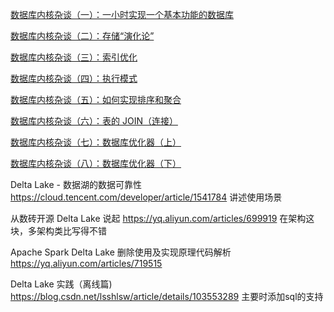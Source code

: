 

[数据库内核杂谈（一）：一小时实现一个基本功能的数据库](https://www.infoq.cn/article/0rSVq2VIfUE0YLedLe5o)

[数据库内核杂谈（二）：存储“演化论”](https://www.infoq.cn/article/1fj6JjM6xBjOqgyGtll5)

[数据库内核杂谈（三）：索引优化](https://www.infoq.cn/article/VhYrgoNwz2eV5W6liAKJ)

[数据库内核杂谈（四）：执行模式](https://www.infoq.cn/article/spfiSuFZENC6UtrftSDD)

[数据库内核杂谈（五）：如何实现排序和聚合](https://www.infoq.cn/article/czK9lVhe0N42JOd6tHjc)

[数据库内核杂谈（六）：表的 JOIN（连接）](https://www.infoq.cn/article/6XGx92FyQ45cMXpj2mgZ)


[数据库内核杂谈（七）：数据库优化器（上）](https://www.infoq.cn/article/GhhQlV10HWLFQjTTxRtA)

[数据库内核杂谈（八）：数据库优化器（下）](https://www.infoq.cn/article/JCJyMrGDQHl8osMFQ7ZR)


Delta Lake - 数据湖的数据可靠性
https://cloud.tencent.com/developer/article/1541784
讲述使用场景

从数砖开源 Delta Lake 说起
https://yq.aliyun.com/articles/699919
在架构这块，多架构类比写得不错

Apache Spark Delta Lake 删除使用及实现原理代码解析
https://yq.aliyun.com/articles/719515

Delta Lake 实践（离线篇)
https://blog.csdn.net/lsshlsw/article/details/103553289
主要时添加sql的支持
